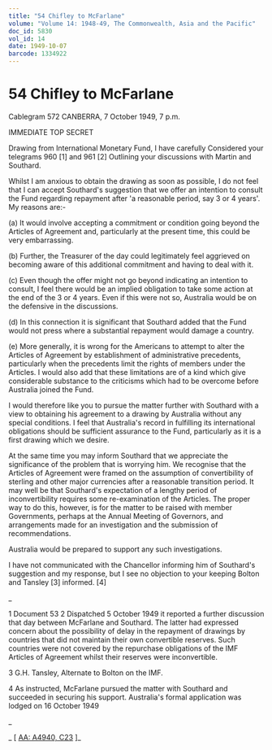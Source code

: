 ```yaml
---
title: "54 Chifley to McFarlane"
volume: "Volume 14: 1948-49, The Commonwealth, Asia and the Pacific"
doc_id: 5830
vol_id: 14
date: 1949-10-07
barcode: 1334922
---
```


# 54 Chifley to McFarlane

Cablegram 572 CANBERRA, 7 October 1949, 7 p.m.

IMMEDIATE TOP SECRET

Drawing from International Monetary Fund, I have carefully Considered your telegrams 960 [1] and 961 [2] Outlining your discussions with Martin and Southard.

Whilst I am anxious to obtain the drawing as soon as possible, I do not feel that I can accept Southard's suggestion that we offer an intention to consult the Fund regarding repayment after 'a reasonable period, say 3 or 4 years'. My reasons are:-

(a) It would involve accepting a commitment or condition going beyond the Articles of Agreement and, particularly at the present time, this could be very embarrassing.

(b) Further, the Treasurer of the day could legitimately feel aggrieved on becoming aware of this additional commitment and having to deal with it.

(c) Even though the offer might not go beyond indicating an intention to consult, I feel there would be an implied obligation to take some action at the end of the 3 or 4 years. Even if this were not so, Australia would be on the defensive in the discussions.

(d) In this connection it is significant that Southard added that the Fund would not press where a substantial repayment would damage a country.

(e) More generally, it is wrong for the Americans to attempt to alter the Articles of Agreement by establishment of administrative precedents, particularly when the precedents limit the rights of members under the Articles. I would also add that these limitations are of a kind which give considerable substance to the criticisms which had to be overcome before Australia joined the Fund.

I would therefore like you to pursue the matter further with Southard with a view to obtaining his agreement to a drawing by Australia without any special conditions. I feel that Australia's record in fulfilling its international obligations should be sufficient assurance to the Fund, particularly as it is a first drawing which we desire.

At the same time you may inform Southard that we appreciate the significance of the problem that is worrying him. We recognise that the Articles of Agreement were framed on the assumption of convertibility of sterling and other major currencies after a reasonable transition period. It may well be that Southard's expectation of a lengthy period of inconvertibility requires some re-examination of the Articles. The proper way to do this, however, is for the matter to be raised with member Governments, perhaps at the Annual Meeting of Governors, and arrangements made for an investigation and the submission of recommendations.

Australia would be prepared to support any such investigations.

I have not communicated with the Chancellor informing him of Southard's suggestion and my response, but I see no objection to your keeping Bolton and Tansley [3] informed. [4]

_

1 Document 53 2 Dispatched 5 October 1949 it reported a further discussion that day between McFarlane and Southard. The latter had expressed concern about the possibility of delay in the repayment of drawings by countries that did not maintain their own convertible reserves. Such countries were not covered by the repurchase obligations of the IMF Articles of Agreement whilst their reserves were inconvertible.

3 G.H. Tansley, Alternate to Bolton on the IMF.

4 As instructed, McFarlane pursued the matter with Southard and succeeded in securing his support. Australia's formal application was lodged on 16 October 1949

_

_ [ [AA: A4940, C23](http://www.naa.gov.au/cgi-bin/Search?O=I&Number=1334922) ]_
